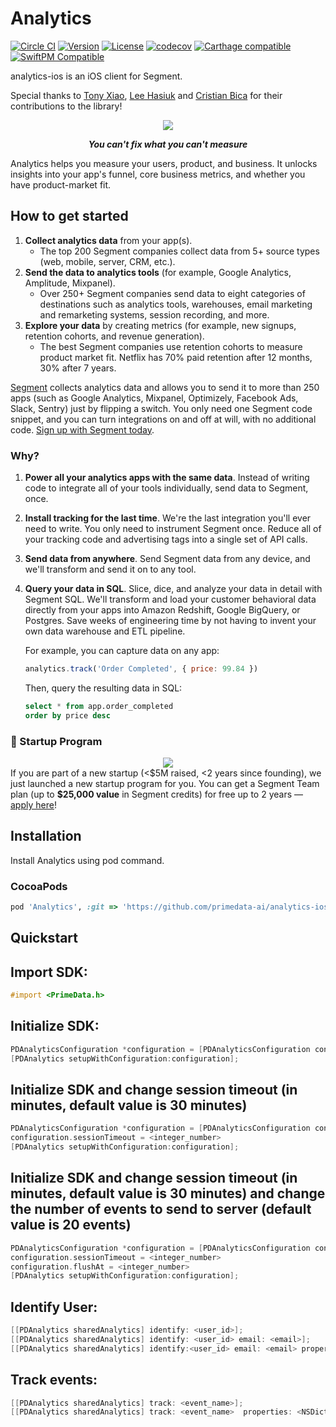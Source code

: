 # Analytics
[![Circle CI](https://circleci.com/gh/segmentio/analytics-ios.svg?style=shield&circle-token=31c5b3e5edeb404b30141ead9dcef3eb37d16d4d)](https://circleci.com/gh/segmentio/analytics-ios)
[![Version](https://img.shields.io/cocoapods/v/Analytics.svg?style=flat)](https://cocoapods.org//pods/Analytics)
[![License](https://img.shields.io/cocoapods/l/Analytics.svg?style=flat)](http://cocoapods.org/pods/Analytics)
[![codecov](https://codecov.io/gh/segmentio/analytics-ios/branch/master/graph/badge.svg)](https://codecov.io/gh/segmentio/analytics-ios)
[![Carthage compatible](https://img.shields.io/badge/Carthage-compatible-4BC51D.svg?style=flat)](https://github.com/Carthage/Carthage)
[![SwiftPM Compatible](https://img.shields.io/badge/SwiftPM-Compatible-F05138.svg)](https://swift.org/package-manager/)

analytics-ios is an iOS client for Segment.

Special thanks to [Tony Xiao](https://github.com/tonyxiao), [Lee Hasiuk](https://github.com/lhasiuk) and [Cristian Bica](https://github.com/cristianbica) for their contributions to the library!

<div align="center">
  <img src="https://user-images.githubusercontent.com/16131737/53752615-e66b8000-3e63-11e9-98f6-f478c7076537.png"/>
  <p><b><i>You can't fix what you can't measure</i></b></p>
</div>

Analytics helps you measure your users, product, and business. It unlocks insights into your app's funnel, core business metrics, and whether you have product-market fit.

## How to get started
1. **Collect analytics data** from your app(s).
    - The top 200 Segment companies collect data from 5+ source types (web, mobile, server, CRM, etc.).
2. **Send the data to analytics tools** (for example, Google Analytics, Amplitude, Mixpanel).
    - Over 250+ Segment companies send data to eight categories of destinations such as analytics tools, warehouses, email marketing and remarketing systems, session recording, and more.
3. **Explore your data** by creating metrics (for example, new signups, retention cohorts, and revenue generation).
    - The best Segment companies use retention cohorts to measure product market fit. Netflix has 70% paid retention after 12 months, 30% after 7 years.

[Segment](https://segment.com) collects analytics data and allows you to send it to more than 250 apps (such as Google Analytics, Mixpanel, Optimizely, Facebook Ads, Slack, Sentry) just by flipping a switch. You only need one Segment code snippet, and you can turn integrations on and off at will, with no additional code. [Sign up with Segment today](https://app.segment.com/signup).

### Why?
1. **Power all your analytics apps with the same data**. Instead of writing code to integrate all of your tools individually, send data to Segment, once.

2. **Install tracking for the last time**. We're the last integration you'll ever need to write. You only need to instrument Segment once. Reduce all of your tracking code and advertising tags into a single set of API calls.

3. **Send data from anywhere**. Send Segment data from any device, and we'll transform and send it on to any tool.

4. **Query your data in SQL**. Slice, dice, and analyze your data in detail with Segment SQL. We'll transform and load your customer behavioral data directly from your apps into Amazon Redshift, Google BigQuery, or Postgres. Save weeks of engineering time by not having to invent your own data warehouse and ETL pipeline.

    For example, you can capture data on any app:
    ```js
    analytics.track('Order Completed', { price: 99.84 })
    ```
    Then, query the resulting data in SQL:
    ```sql
    select * from app.order_completed
    order by price desc
    ```

### 🚀 Startup Program
<div align="center">
  <a href="https://segment.com/startups"><img src="https://user-images.githubusercontent.com/16131737/53128952-08d3d400-351b-11e9-9730-7da35adda781.png" /></a>
</div>
If you are part of a new startup  (&lt;$5M raised, &lt;2 years since founding), we just launched a new startup program for you. You can get a Segment Team plan  (up to <b>$25,000 value</b> in Segment credits) for free up to 2 years — <a href="https://segment.com/startups/">apply here</a>!

## Installation

Install Analytics using pod command.

### CocoaPods

```ruby
pod 'Analytics', :git => 'https://github.com/primedata-ai/analytics-ios.git'
```


## Quickstart

## Import SDK:
```objective-c
#import <PrimeData.h>
```

## Initialize SDK:
```objective-c
PDAnalyticsConfiguration *configuration = [PDAnalyticsConfiguration configurationWithWriteKey: <write_key> scopeKey: <scope_key> url: <prime_data_server_url>];
[PDAnalytics setupWithConfiguration:configuration];
```

## Initialize SDK and change session timeout (in minutes, default value is 30 minutes)
```objective-c
PDAnalyticsConfiguration *configuration = [PDAnalyticsConfiguration configurationWithWriteKey: <write_key> scopeKey: <scope_key> url: <prime_data_server_url>];
configuration.sessionTimeout = <integer_number>
[PDAnalytics setupWithConfiguration:configuration];
```

## Initialize SDK and change session timeout (in minutes, default value is 30 minutes) and change the number of events to send to server (default value is 20 events)
```objective-c
PDAnalyticsConfiguration *configuration = [PDAnalyticsConfiguration configurationWithWriteKey: <write_key> scopeKey: <scope_key> url: <prime_data_server_url>];
configuration.sessionTimeout = <integer_number>
configuration.flushAt = <integer_number>
[PDAnalytics setupWithConfiguration:configuration];
```

## Identify User:
```objective-c
[[PDAnalytics sharedAnalytics] identify: <user_id>];
[[PDAnalytics sharedAnalytics] identify: <user_id> email: <email>];
[[PDAnalytics sharedAnalytics] identify:<user_id> email: <email> properties: <NSDictionary> source: <NSDictionary> target: <NSDictionary>];
```
## Track events:
```objective-c
[[PDAnalytics sharedAnalytics] track: <event_name>];
[[PDAnalytics sharedAnalytics] track: <event_name>  properties: <NSDictionary> source: <NSDictionary>  target: <NSDictionary>];
```


